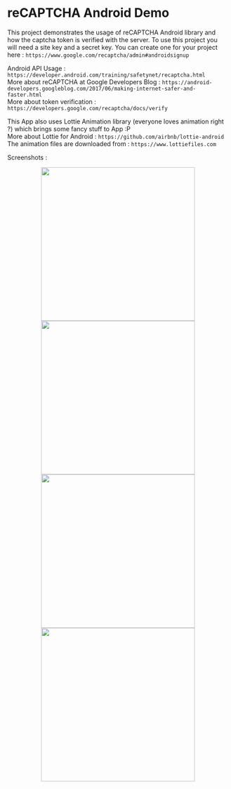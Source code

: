 # reCAPTCHA Android Demo
This project demonstrates the usage of reCAPTCHA Android library and how the captcha token is verified with the server. To use this project you will need a site key and a secret key. You can create one for your project here : `https://www.google.com/recaptcha/admin#androidsignup`

Android API Usage : `https://developer.android.com/training/safetynet/recaptcha.html`<br />
More about reCAPTCHA at Google Developers Blog : `https://android-developers.googleblog.com/2017/06/making-internet-safer-and-faster.html`<br />
More about token verification : `https://developers.google.com/recaptcha/docs/verify`<br />

This App also uses Lottie Animation library (everyone loves animation right ?) which brings some fancy stuff to App :P<br />
More about Lottie for Android : `https://github.com/airbnb/lottie-android`<br />
The animation files are downloaded from : `https://www.lottiefiles.com`

Screenshots :

<p align="center">
  <img src="https://github.com/sumitsahoo/reCAPTCHADemo/blob/master/screenshots/device-2017-06-12-200106.png" width="350"/>
  <img src="https://github.com/sumitsahoo/reCAPTCHADemo/blob/master/screenshots/device-2017-06-12-200120.png" width="350"/>
  <img src="https://github.com/sumitsahoo/reCAPTCHADemo/blob/master/screenshots/device-2017-06-12-200130.png" width="350"/>
  <img src="https://github.com/sumitsahoo/reCAPTCHADemo/blob/master/screenshots/device-2017-06-12-200153.png" width="350"/>
</p>

